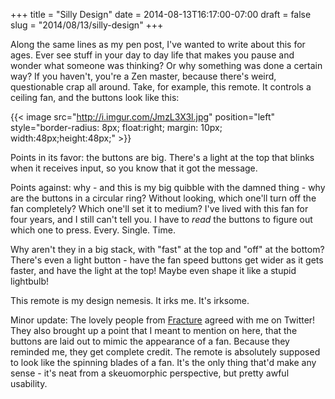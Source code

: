 +++
title = "Silly Design"
date = 2014-08-13T16:17:00-07:00
draft = false
slug = "2014/08/13/silly-design"
+++

Along the same lines as my pen post, I've wanted to write about this for ages.  Ever see stuff in your day to day life that makes you pause and wonder what someone was thinking?  Or why something was done a certain way?  If you haven't, you're a Zen master, because there's weird, questionable crap all around.  Take, for example, this remote.  It controls a ceiling fan, and the buttons look like this:

{{< image src="http://i.imgur.com/JmzL3X3l.jpg" position="left" style="border-radius: 8px; float:right; margin: 10px; width:48px;height:48px;" >}}
<!-- {-% imgcap http://i.imgur.com/JmzL3X3l.jpg  Ignore the snazzy green Elevation dock. %} -->

Points in its favor: the buttons are big.  There's a light at the top that blinks when it receives input, so you know that it got the message.

Points against: why - and this is my big quibble with the damned thing - why are the buttons in a circular ring?  Without looking, which one'll turn off the fan completely?  Which one'll set it to medium?  I've lived with this fan for four years, and I still can't tell you.  I have to *read* the buttons to figure out which one to press.  Every.  Single.  Time.

Why aren't they in a big stack, with "fast" at the top and "off" at the bottom?  There's even a light button - have the fan speed buttons get wider as it gets faster, and have the light at the top!  Maybe even shape it like a stupid lightbulb!

This remote is my design nemesis.  It irks me.  It's irksome.

Minor update: The lovely people from [Fracture](http://www.fractureme.com) agreed with me on Twitter!  They also brought up a point that I meant to mention on here, that the buttons are laid out to mimic the appearance of a fan.  Because they reminded me, they get complete credit.  The remote is absolutely supposed to look like the spinning blades of a fan.  It's the only thing that'd make any sense - it's neat from a skeuomorphic perspective, but pretty awful usability.
